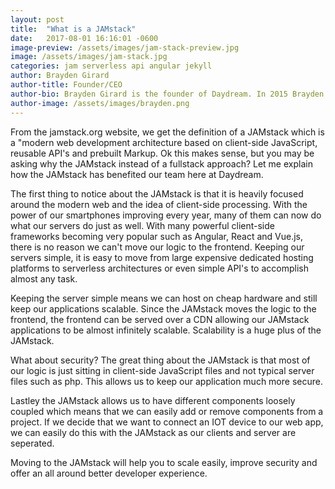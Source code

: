 ```yaml
---
layout: post
title:  "What is a JAMstack"
date:   2017-08-01 16:16:01 -0600
image-preview: /assets/images/jam-stack-preview.jpg
image: /assets/images/jam-stack.jpg
categories: jam serverless api angular jekyll
author: Brayden Girard
author-title: Founder/CEO
author-bio: Brayden Girard is the founder of Daydream. In 2015 Brayden finished his undergrad in Computer Science at Carleton University accompanied by a minor in Business and a Masters in Engineering.
author-image: /assets/images/brayden.png
---
```

From the jamstack.org website, we get the definition of a JAMstack which is a "modern web development architecture based on client-side JavaScript, reusable API's and prebuilt Markup. Ok this makes sense, but you may be asking why the JAMstack instead of a fullstack approach? Let me explain how the JAMstack has benefited our team here at Daydream.

The first thing to notice about the JAMstack is that it is heavily focused around the modern web and the idea of client-side processing. With the power of our smartphones improving every year, many of them can now do what our servers do just as well. With many powerful client-side frameworks becoming very popular such as Angular, React and Vue.js, there is no reason we can't move our logic to the frontend. Keeping our servers simple, it is easy to move from large expensive dedicated hosting platforms to serverless architectures or even simple API's to accomplish almost any task.

Keeping the server simple means we can host on cheap hardware and still keep our applications scalable. Since the JAMstack moves the logic to the frontend, the frontend can be served over a CDN allowing our JAMstack applications to be almost infinitely scalable. Scalability is a huge plus of the JAMstack.

What about security? The great thing about the JAMstack is that most of our logic is just sitting in client-side JavaScript files and not typical server files such as php. This allows us to keep our application much more secure.

Lastley the JAMstack allows us to have different components loosely coupled which means that we can easily add or remove components from a project. If we decide that we want to connect an IOT device to our web app, we can easily do this with the JAMstack as our clients and server are seperated.

Moving to the JAMstack will help you to scale easily, improve security and offer an all around better developer experience.